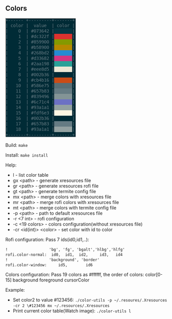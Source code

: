 ## Colors

![color table](https://raw.githubusercontent.com/iliayar/ColorsManager/master/color_table.png)

Build:
`make`

Install:
`make install`

Help:
* l - list color table
* gx \<path> - generate xresources file
* gr \<path> - generate xresources rofi file
* gt \<path> - generate termite config file
* mx \<path> - merge colors with xresources file
* mr \<path> - merge rofi colors with xresources file
* mt \<path> - merge colors with termite config file
* -p \<path> - path to default xresources file
* -r \<7 int> - rofi configuration
* -c \<19 colors> - colors configuration(without xresources file)
* -cr \<id(int)> \<color\> - set color with id to color

Rofi configuration:
Pass 7 ids(id0,id1,..):
```
!                  'bg', 'fg', 'bgalt','hlbg','hlfg'
rofi.color-normal:  id0,  id1,  id2,     id3,   id4
!                  'background', 'border'
rofi.color-window:     id5,        id6
```

Colors configuration:
Pass 19 colors as #ffffff, the order of colors:
color[0-15] background foreground cursorColor

Example:
* Set color2 to value #123456:
  ```./color-utils -p ~/.resoures/.Xresources -cr 2 \#123456 mx ~/.resources/.Xresources```
* Print current color table(Watch image):
  ```./color-utils l```
